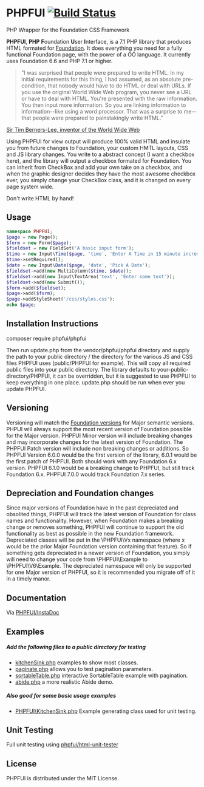 # PHPFUI [![Build Status](https://travis-ci.org/phpfui/phpfui.png?branch=master)](https://travis-ci.org/phpfui/phpfui)

PHP Wrapper for the Foundation CSS Framework

**PHPFUI**, **PHP** **F**oundation **U**ser **I**nterface, is a 7.1 PHP library that produces HTML formated for [Foundation](https://get.foundation/sites/docs/).  It does everything you need for a fully functional Foundation page, with the power of a OO language. It currently uses Foundation 6.6 and PHP 7.1 or higher.

> "I was surprised that people were prepared to write HTML. In my initial requirements for this thing, I had assumed, as an absolute pre-condition, that nobody would have to do HTML or deal with URLs. If you use the original World Wide Web program, you never see a URL or have to deal with HTML. You're presented with the raw information. You then input more information. So you are linking information to information--like using a word processor. That was a surprise to me--that people were prepared to painstakingly write HTML."

[Sir Tim Berners-Lee, inventor of the World Wide Web](http://web.archive.org/web/20050831085206/http://www.w3journal.com/3/s1.interview.html)

Using PHPFUI for view output will produce 100% valid HTML and insulate you from future changes to Foundation, your custom HMTL layouts, CSS and JS library changes. You write to a abstract concept (I want a checkbox here), and the library will output a checkbox formated for Foundation. You can inherit from CheckBox and add your own take on a checkbox, and when the graphic designer decides they have the most awesome checkbox ever, you simply change your CheckBox class, and it is changed on every page system wide.

Don't write HTML by hand!

## Usage
```PHP
namespace PHPFUI;
$page = new Page();
$form = new Form($page);
$fieldset = new FieldSet('A basic input form');
$time = new Input\Time($page, 'time', 'Enter A Time in 15 minute increments');
$time->setRequired();
$date = new Input\Date($page, 'date', 'Pick A Date');
$fieldset->add(new MultiColumn($time, $date));
$fieldset->add(new Input\TextArea('text', 'Enter some text'));
$fieldset->add(new Submit());
$form->add($fieldset);
$page->add($form);
$page->addStyleSheet('/css/styles.css');
echo $page;
```

## Installation Instructions

composer require phpfui/phpfui

Then run update.php from the vendor/phpfui/phpfui directory and supply the path to your public directory / the directory for the various JS and CSS files PHPFUI uses (public/PHPFUI for example). This will copy all required public files into your public directory. The library defaults to your-public-directory/PHPFUI, it can be overridden, but it is suggested to use PHPFUI to keep everything in one place. update.php should be run when ever you update PHPFUI.

## Versioning

Versioning will match the [Foundation versions](https://github.com/foundation/foundation-sites/releases) for Major semantic versions. PHPUI will always support the most recent version of Foundation possible for the Major version. PHPFUI Minor version will include breaking changes and may incorporate changes for the latest version of Foundation. The PHPFUI Patch version will include non breaking changes or additions.  So PHPFUI Version 6.0.0 would be the first version of the library, 6.0.1 would be the first patch of PHPFUI. Both should work with any Foundation 6.x version.  PHPFUI 6.1.0 would be a breaking change to PHPFUI, but still track Foundation 6.x.  PHPFUI 7.0.0 would track Foundation 7.x series.

## Depreciation and Foundation changes

Since major versions of Foundation have in the past depreciated and obsolited things, PHPFUI will track the latest version of Foundation for class names and functionality. However, when Foundation makes a breaking change or removes something, PHPFUI will continue to support the old functionality as best as possible in the new Foundation framework. Depreciated classes will be put in the \PHPFUI\Vx namespace (where x would be the prior Major Foundation version containing that feature). So if something gets depreciated in a newer version of Foundation, you simply will need to change your code from \PHPFUI\Example to \PHPFUI\V6\Example.  The depreciated namespace will only be supported for one Major version of PHPFUI, so it is recommended you migrate off of it in a timely manor.

## Documentation
Via [PHPFUI/InstaDoc](http://phpfui.com/?n=PHPFUI)

## Examples
##### Add the following files to a public directory for testing
* [kitchenSink.php](https://github.com/phpfui/phpfui/blob/master/examples/kitchenSink.php) examples to show most classes.
* [paginate.php](https://github.com/phpfui/phpfui/blob/master/examples/paginate.php) allows you to test pagination parameters.
* [sortableTable.php](https://github.com/phpfui/phpfui/blob/master/examples/sortableTable.php) interactive SortableTable example with pagination.
* [abide.php](https://github.com/phpfui/phpfui/blob/master/examples/abide.php) a more realistic Abide demo.
##### Also good for some basic usage examples
* [PHPFUI\KitchenSink.php](https://github.com/phpfui/phpfui/blob/master/src/PHPFUI/KitchenSink.php) Example generating class used for unit testing.

## Unit Testing
Full unit testing using [phpfui/html-unit-tester](https://packagist.org/packages/phpfui/html-unit-tester)

## License
PHPFUI is distributed under the MIT License.
